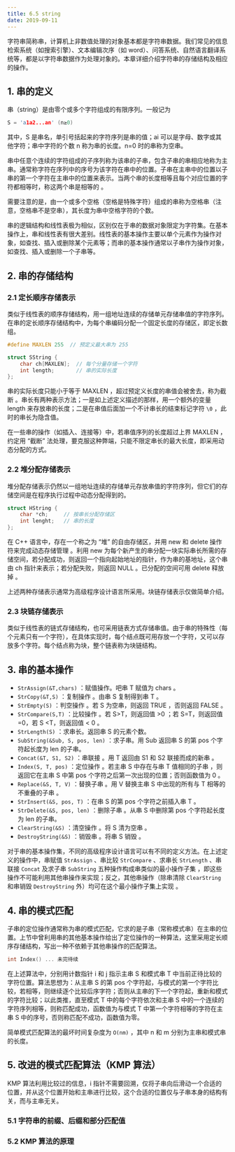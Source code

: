 ```yaml
---
title: 6.5 string
date: 2019-09-11
---
```


字符串简称串，计算机上非数值处理的对象基本都是字符串数据。我们常见的信息检索系统（如搜索引擎）、文本编辑次序（如 word）、问答系统、自然语言翻译系统等，都是以字符串数据作为处理对象的。本章详细介绍字符串的存储结构及相应的操作。

## 1. 串的定义

串（string）是由零个或多个字符组成的有限序列。一般记为

```c++
S = 'a1a2...an' (n≥0)
```

其中，S 是串名，单引号括起来的字符序列是串的值；ai 可以是字母、数字或其他字符；串中字符的个数 n 称为串的长度。n=0 时的串称为空串。

串中任意个连续的字符组成的子序列称为该串的子串，包含子串的串相应地称为主串。通常称字符在序列中的序号为该字符在串中的位置。子串在主串中的位置以子串的第一个字符在主串中的位置来表示。当两个串的长度相等且每个对应位置的字符都相等时，称这两个串是相等的 。

需要注意的是，由一个或多个空格（空格是特殊字符）组成的串称为空格串（注意，空格串不是空串），其长度为串中空格字符的个数。

串的逻辑结构和线性表极为相似，区别仅在于串的数据对象限定为字符集。在基本操作上，串和线性表有很大差别。线性表的基本操作主要以单个元素作为操作对象，如查找、插入或删除某个元素等；而串的基本操作通常以子串作为操作对象，如查找、插入或删除一个子串等。

## 2. 串的存储结构

### 2.1 定长顺序存储表示

类似于线性表的顺序存储结构，用一组地址连续的存储单元存储串值的字符序列。在串的定长顺序存储结构中，为每个串编码分配一个固定长度的存储区，即定长数组。

```c++
#define MAXLEN 255  // 预定义最大串为 255

struct SString {
    char ch[MAXLEN];  // 每个分量存储一个字符
    int length;       // 串的实际长度
};
```

串的实际长度只能小于等于 MAXLEN ，超过预定义长度的串值会被舍去，称为截断 。串长有两种表示方法；一是如上述定义描述的那样，用一个额外的变量 length 来存放串的长度；二是在串值后面加一个不计串长的结束标记字符 `\0` ，此时的串长为隐含值。

在一些串的操作（如插入、连接等）中，若串值序列的长度超过上界 MAXLEN ，约定用 “截断” 法处理，要克服这种弊端，只能不限定串长的最大长度，即采用动态分配的方式。

### 2.2 堆分配存储表示

堆分配存储表示仍然以一组地址连续的存储单元存放串值的字符序列，但它们的存储空间是在程序执行过程中动态分配得到的。

```c++
struct HString {
    char *ch;     // 按串长分配存储区
    int lenght;   // 串的长度
};
```

在 C++ 语言中，存在一个称之为 “堆” 的自由存储区，并用 new 和 delete 操作符来完成动态存储管理 。利用 new 为每个新产生的串分配一块实际串长所需的存储空间，若分配成功，则返回一个指向起始地址的指针，作为串的基地址，这个串由 ch 指针来表示；若分配失败，则返回 NULL 。已分配的空间可用 delete 释放掉 。

上述两种存储表示通常为高级程序设计语言所采用。块链存储表示仅做简单介绍。

### 2.3 块链存储表示

类似于线性表的链式存储结构，也可采用链表方式存储串值。由于串的特殊性（每个元素只有一个字符），在具体实现时，每个结点既可用存放一个字符，又可以存放多个字符。每个结点称为块，整个链表称为块链结构。

## 3. 串的基本操作

- `StrAssign(&T,chars)` ：赋值操作。吧串 T 赋值为 chars 。
- `StrCopy(&T,S)` ：复制操作 。由串 S 复制得到串 T 。
- `StrEmpty(S)` ：判空操作 。若 S 为空串，则返回 TRUE ，否则返回 FALSE 。
- `StrCompare(S,T)` ：比较操作 。若 S>T，则返回值 >0 ；若 S=T，则返回值 =0，若 S <T，则返回值 < 0 。
- `StrLength(S)` ：求串长。返回串 S 的元素个数。
- `SubString(&Sub, S, pos, len)` ：求子串。用 Sub 返回串 S 的第 pos 个字符起长度为 len 的子串。
- `Concat(&T, S1, S2)` ：串联接 。用 T 返回由 S1 和 S2 联接而成的新串 。
- `Index(S, T, pos)` ：定位操作 。若主串 S 中存在与串 T 值相同的子串 ，则返回它在主串 S 中第 pos 个字符之后第一次出现的位置；否则函数值为 0 。
- `Replace(&S, T, V)` ：替换子串 。用 V 替换主串 S 中出现的所有与 T 相等的不重叠的子串 。
- `StrInsert(&S, pos, T)` ：在串 S 的第 pos 个字符之前插入串 T 。
- `StrDelete(&S, pos, len)` ：删除子串 。从串 S 中删除第 pos 个字符起长度为 len 的子串。
- `ClearString(&S)` ：清空操作 。将 S 清为空串 。
- `DestroyString(&S)` ：销毁串 。将串 S 销毁 。

对于串的基本操作集，不同的高级程序设计语言可以有不同的定义方法。在上述定义的操作中，串赋值 `StrAssign` 、串比较 `StrCompare` 、求串长 `StrLength` 、串联接 `Concat` 及求子串 `SubString` 五种操作构成串类似的最小操作子集 ，即这些操作不可能利用其他串操作来实现；反之，其他串操作（除串清除 `ClearString` 和串销毁 `DestroyString` 外）均可在这个最小操作子集上实现 。

## 4. 串的模式匹配

子串的定位操作通常称为串的模式匹配，它求的是子串（常称模式串）在主串的位置。上节中曾利用串的其他基本操作给出了定位操作的一种算法，这里采用定长顺序存储结构，写出一种不依赖于其他串操作的匹配算法。

```c++
int Index() ... 未完待续
```

在上述算法中，分别用计数指针 i 和 j 指示主串 S 和模式串 T 中当前正待比较的字符位置。算法思想为：从主串 S 的第 pos 个字符起，与模式的第一个字符比较，若相等，则继续逐个比较后序字符；否则从主串的下一个字符起，重新和模式的字符比较；以此类推，直至模式 T 中的每个字符依次和主串 S 中的一个连续的字符序列相等，则称匹配成功，函数值为与模式 T 中第一个字符相等的字符在主串 S 中的序号，否则称匹配不成功，函数值为零。

简单模式匹配算法的最坏时间复杂度为 `O(nm)` ，其中 n 和 m 分别为主串和模式串的长度。 

## 5. 改进的模式匹配算法（KMP 算法）

KMP 算法利用比较过的信息，i 指针不需要回溯，仅将子串向后滑动一个合适的位置，并从这个位置开始和主串进行比较，这个合适的位置仅与子串本身的结构有关，而与主串无关。

### 5.1 字符串的前缀、后缀和部分匹配值



### 5.2 KMP 算法的原理

